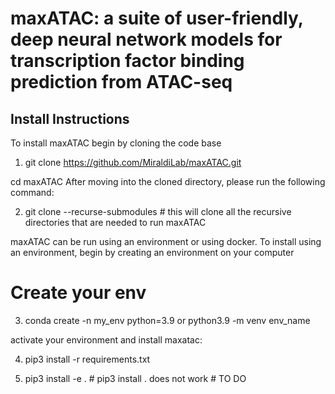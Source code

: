 # maxATAC: a suite of user-friendly, deep neural network models for transcription factor binding prediction from ATAC-seq

## Install Instructions

To install maxATAC begin by cloning the code base
1. git clone https://github.com/MiraldiLab/maxATAC.git

cd maxATAC
After moving into the cloned directory, please run the following command:

2. git clone --recurse-submodules # this will clone all the recursive directories that are needed to run maxATAC

maxATAC can be run using an environment or using docker. To install using an environment, begin by creating an environment on your computer

# Create your env
3. conda create -n my_env python=3.9 or python3.9 -m venv env_name

activate your environment and install maxatac:

4. pip3 install -r requirements.txt

5. pip3 install -e . # pip3 install . does not work # TO DO


